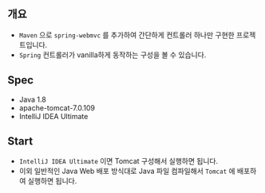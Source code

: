 ## 개요

- `Maven` 으로 `spring-webmvc` 를 추가하여 간단하게 컨트롤러 하나만 구현한 프로젝트입니다.
- `Spring` 컨트롤러가 vanilla하게 동작하는 구성을 볼 수 있습니다.

## Spec

- Java 1.8
- apache-tomcat-7.0.109
- IntelliJ IDEA Ultimate

## Start

- `IntelliJ IDEA Ultimate` 이면 Tomcat 구성해서 실행하면 됩니다.
- 이외 일반적인 Java Web 배포 방식대로 Java 파일 컴파일해서 `Tomcat` 에 배포하여 실행하면 됩니다.
